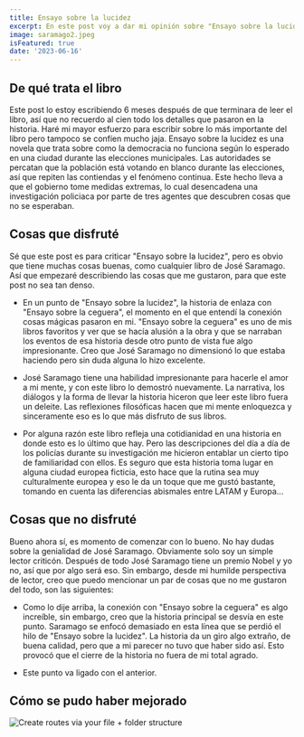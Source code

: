 ```yaml
---
title: Ensayo sobre la lucidez
excerpt: En este post voy a dar mi opinión sobre "Ensayo sobre la lucidez" y mis razones por las que creo que fue una oportunidad perdida.
image: saramago2.jpeg
isFeatured: true
date: '2023-06-16'
---
```


## De qué trata el libro

Este post lo estoy escribiendo 6 meses después de que terminara de leer el libro, así que no recuerdo al cien todo los detalles que pasaron en la historia. Haré mi mayor esfuerzo para escribir sobre lo más importante del libro pero tampoco se confíen mucho jaja. Ensayo sobre la lucidez es una novela que trata sobre como la democracia no funciona según lo esperado en una ciudad durante las elecciones municipales. Las autoridades se percatan que la población está votando en blanco durante las elecciones, así que repiten las contiendas y el fenómeno continua. Este hecho lleva a que el gobierno tome medidas extremas, lo cual desencadena una investigación policiaca por parte de tres agentes que descubren cosas que no se esperaban.

## Cosas que disfruté

Sé que este post es para criticar "Ensayo sobre la lucidez", pero es obvio que tiene muchas cosas buenas, como cualquier libro de José Saramago. Así que empezaré describiendo las cosas que me gustaron, para que este post no sea tan denso.

- En un punto de "Ensayo sobre la lucidez", la historia de enlaza con "Ensayo sobre la ceguera", el momento en el que entendí la conexión cosas mágicas pasaron en mi. "Ensayo sobre la ceguera" es uno de mis libros favoritos y ver que se hacía alusión a la obra y que se narraban los eventos de esa historia desde otro punto de vista fue algo impresionante. Creo que José Saramago no dimensionó lo que estaba haciendo pero sin duda alguna lo hizo excelente. 

- José Saramago tiene una habilidad impresionante para hacerle el amor a mi mente, y con este libro lo demostró nuevamente. La narrativa, los diálogos y la forma de llevar la historia hiceron que leer este libro fuera un deleite. Las reflexiones filosóficas hacen que mi mente enloquezca y sinceramente eso es lo que más disfruto de sus libros.

- Por alguna razón este libro refleja una cotidianidad en una historia en donde esto es lo último que hay. Pero las descripciones del día a día de los policías durante su investigación me hicieron entablar un cierto tipo de familiaridad con ellos. Es seguro que esta historia toma lugar en alguna ciudad europea ficticia, esto hace que la rutina sea muy culturalmente europea y eso le da un toque que me gustó bastante, tomando en cuenta las diferencias abismales entre LATAM y Europa...


## Cosas que no disfruté

Bueno ahora sí, es momento de comenzar con lo bueno. No hay dudas sobre la genialidad de José Saramago. Obviamente solo soy un simple lector criticón. Después de todo José Saramago tiene un premio Nobel y yo no, así que por algo será eso. Sin embargo, desde mi humilde perspectiva de lector, creo que puedo mencionar un par de cosas que no me gustaron del todo, son las siguientes:

- Como lo dije arriba, la conexión con "Ensayo sobre la ceguera" es algo increíble, sin embargo, creo que la historia principal se desvía en este punto. Saramago se enfocó demasiado en esta línea que se perdió el hilo de "Ensayo sobre la lucidez". La historia da un giro algo extraño, de buena calidad, pero que a mi parecer no tuvo que haber sido así. Esto provocó que el cierre de la historia no fuera de mi total agrado.

- Este punto va ligado con el anterior.

## Cómo se pudo haber mejorado

![Create routes via your file + folder structure](saramago1.jpeg)

